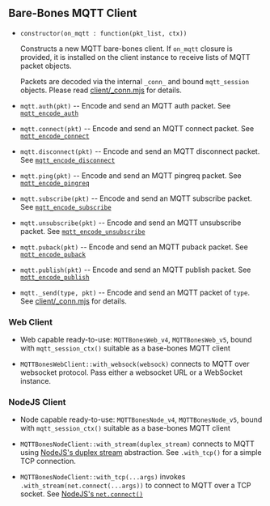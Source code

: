 ## Bare-Bones MQTT Client

  [client/_conn.mjs]: ../code/client/_conn.mjs

* `constructor(on_mqtt : function(pkt_list, ctx))`

  Constructs a new MQTT bare-bones client. If `on_mqtt` closure is provided, it is installed on the client instance to receive lists of MQTT packet objects.

  Packets are decoded via the internal `_conn_` and bound `mqtt_session` objects. Please read [client/_conn.mjs][] for details.

* `mqtt.auth(pkt)` -- Encode and send an MQTT auth packet. See [`mqtt_encode_auth`](./mqtt_codec_auth.md)

* `mqtt.connect(pkt)` -- Encode and send an MQTT connect packet. See [`mqtt_encode_connect`](./mqtt_codec_connect.md)

* `mqtt.disconnect(pkt)` -- Encode and send an MQTT disconnect packet. See [`mqtt_encode_disconnect`](./mqtt_codec_disconnect.md)

* `mqtt.ping(pkt)` -- Encode and send an MQTT pingreq packet. See [`mqtt_encode_pingreq`](./mqtt_codec_pingreq_pingresp.md)

* `mqtt.subscribe(pkt)` -- Encode and send an MQTT subscribe packet. See [`mqtt_encode_subscribe`](./mqtt_codec_subscribe.md)

* `mqtt.unsubscribe(pkt)` -- Encode and send an MQTT unsubscribe packet. See [`mqtt_encode_unsubscribe`](./mqtt_codec_unsubscribe.md)

* `mqtt.puback(pkt)` -- Encode and send an MQTT puback packet. See [`mqtt_encode_puback`](./mqtt_codec_puback.md)

* `mqtt.publish(pkt)` -- Encode and send an MQTT publish packet. See [`mqtt_encode_publish`](./mqtt_codec_publish.md)

* `mqtt._send(type, pkt)` -- Encode and send an MQTT packet of `type`. See [client/_conn.mjs][] for details.


### Web Client

* Web capable ready-to-use: `MQTTBonesWeb_v4`, `MQTTBonesWeb_v5`, bound with `mqtt_session_ctx()` suitable as a base-bones MQTT client

* `MQTTBonesWebClient::with_websock(websock)` connects to MQTT over websocket protocol. Pass either a websocket URL or a WebSocket instance.


### NodeJS Client

* Node capable ready-to-use: `MQTTBonesNode_v4`, `MQTTBonesNode_v5`, bound with `mqtt_session_ctx()` suitable as a base-bones MQTT client

* `MQTTBonesNodeClient::with_stream(duplex_stream)` connects to MQTT using [NodeJS's duplex stream](https://nodejs.org/api/stream.html#stream_class_stream_duplex) abstraction. See `.with_tcp()` for a simple TCP connection.

* `MQTTBonesNodeClient::with_tcp(...args)` invokes `.with_stream(net.connect(...args))` to connect to MQTT over a TCP socket. See [NodeJS's `net.connect()`](https://nodejs.org/api/net.html#net_net_connect)



